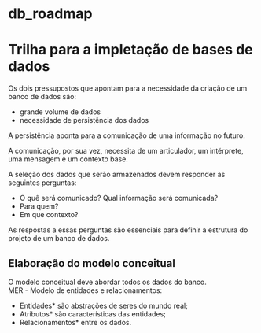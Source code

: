 # db_roadmap
# Trilha para a impletação de bases de dados
Os dois pressupostos que apontam para a necessidade da criação de um banco de dados são:
  
* grande volume de dados
* necessidade de persistência dos dados
  
A persistência aponta para a comunicação de uma informação no futuro. 
  
A comunicação, por sua vez, necessita de um articulador, um intérprete, uma mensagem e um contexto base.
  
A seleção dos dados que serão armazenados devem responder às seguintes perguntas:
* O quê será comunicado? Qual informação será comunicada?
* Para quem?
* Em que contexto?
  
As respostas a essas perguntas são essenciais para definir a estrutura do projeto de um banco de dados.

## Elaboração do modelo conceitual
O modelo conceitual deve abordar todos os dados do banco.  
MER - Modelo de entidades e relacionamentos:  
  * Entidades* são abstrações de seres do mundo real;  
  * Atributos* são características das entidades;  
  * Relacionamentos* entre os dados.  

